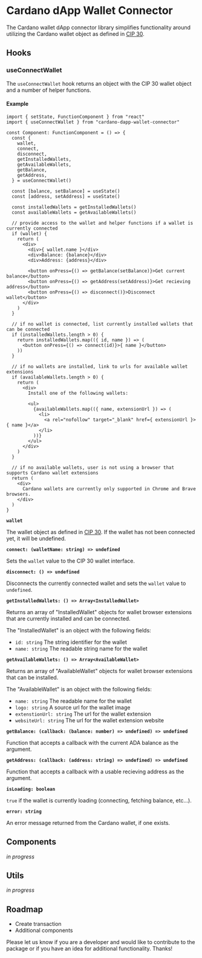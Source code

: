 # Cardano dApp Wallet Connector

The Cardano wallet dApp connector library simplifies functionality around
utilizing the Cardano wallet object as defined in [CIP 30](https://cips.cardano.org/cips/cip30).

## Hooks

### useConnectWallet

The `useConnectWallet` hook returns an object with the CIP 30 wallet object and
a number of helper functions.

#### Example

```
import { setState, FunctionComponent } from "react"
import { useConnectWallet } from "cardano-dapp-wallet-connector"

const Component: FunctionComponent = () => {
  const {
    wallet,
    connect,
    disconnect,
    getInstalledWallets,
    getAvailableWallets,
    getBalance,
    getAddress,
  } = useConnectWallet()

  const [balance, setBalance] = useState()
  const [address, setAddress] = useState()

  const installedWallets = getInstalledWallets()
  const availableWallets = getAvailableWallets()

  // provide access to the wallet and helper functions if a wallet is currently connected
  if (wallet) {
    return (
      <div>
        <div>{ wallet.name }</div>
        <div>Balance: {balance}</div>
        <div>Address: {address}</div>

        <button onPress={() => getBalance(setBalance)}>Get current balance</button>
        <button onPress={() => getAddress(setAddress)}>Get recieving address</button>
        <button onPress={() => disconnect()}>Disconnect wallet</button>
      </div>
    )
  }

  // if no wallet is connected, list currently installed wallets that can be connected
  if (installedWallets.length > 0) {
    return installedWallets.map(({ id, name }) => (
      <button onPress={() => connect(id)}>{ name }</button>
    ))
  }

  // if no wallets are installed, link to urls for available wallet extensions
  if (availableWallets.length > 0) {
    return (
      <div>
        Install one of the following wallets:

        <ul>
          {availableWallets.map(({ name, extensionUrl }) => (
            <li>
              <a rel="nofollow" target="_blank" href={ extensionUrl }>{ name }</a>
            </li>
          ))}
        </ul>
      </div>
    )
  }

  // if no available wallets, user is not using a browser that supports Cardano wallet extensions
  return (
    <div>
      Cardano wallets are currently only supported in Chrome and Brave browsers.
    </div>
  )
}
```

**`wallet`**

The wallet object as defined in [CIP 30](https://cips.cardano.org/cips/cip30).
If the wallet has not been connected yet, it will be undefined.

**`connect: (walletName: string) => undefined`**

Sets the `wallet` value to the CIP 30 wallet interface.

**`disconnect: () => undefined`**

Disconnects the currently connected wallet and sets the `wallet` value to
`undefined`.

**`getInstalledWallets: () => Array<InstalledWallet>`**

Returns an array of "InstalledWallet" objects for wallet browser extensions
that are currently installed and can be connected.

The "InstalledWallet" is an object with the following fields:

- `id: string` The string identifier for the wallet
- `name: string` The readable string name for the wallet

**`getAvailableWallets: () => Array<AvailableWallet>`**

Returns an array of "AvailableWallet" objects for wallet browser extensions
that can be installed.

The "AvailableWallet" is an object with the following fields:

- `name: string` The readable name for the wallet
- `logo: string` A source url for the wallet image
- `extenstionUrl: string` The url for the wallet extension
- `websiteUrl: string` The url for the wallet extension website

**`getBalance: (callback: (balance: number) => undefined) => undefined`**

Function that accepts a callback with the current ADA balance as
the argument.

**`getAddress: (callback: (address: string) => undefined) => undefined`**

Function that accepts a callback with a usable recieving address as
the argument.

**`isLoading: boolean`**

`true` if the wallet is currently loading (connecting, fetching balance, etc...).

**`error: string`**

An error message returned from the Cardano wallet, if one exists.

## Components

_in progress_

## Utils

_in progress_

## Roadmap

- Create transaction
- Additional components

Please let us know if you are a developer and would like to contribute to the
package or if you have an idea for additional functionality. Thanks!
